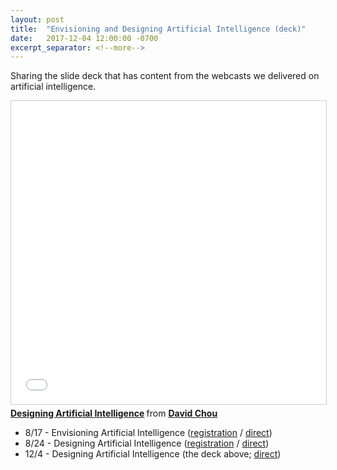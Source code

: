 ```yaml
---
layout: post
title:  "Envisioning and Designing Artificial Intelligence (deck)"
date:   2017-12-04 12:00:00 -0700
excerpt_separator: <!--more-->
---
```


Sharing the slide deck that has content from the webcasts we delivered on artificial intelligence.

<iframe src="//www.slideshare.net/slideshow/embed_code/key/vW6VQGIzfutue1" width="595" height="485" frameborder="0" marginwidth="0" marginheight="0" scrolling="no" style="border:1px solid #CCC; border-width:1px; margin-bottom:5px; max-width: 100%;" allowfullscreen> </iframe> <div style="margin-bottom:5px"> <strong> <a href="//www.slideshare.net/davidcchou/designing-artificial-intelligence" title="Designing Artificial Intelligence" target="_blank">Designing Artificial Intelligence</a> </strong> from <strong><a href="https://www.slideshare.net/davidcchou" target="_blank">David Chou</a></strong> </div>
<!--more-->

- 8/17 - Envisioning Artificial Intelligence ([registration](https://info.microsoft.com/en-us-landing-ondemand-artificialintelligence.html) / [direct](https://event.on24.com/wcc/r/1476052/FBCCC9DF6D0FA8A67D8ED15AFB7CCFE0))
- 8/24 - Designing Artificial Intelligence ([registration](https://info.microsoft.com/en-us-landing-ondemand-artificialintelligence2.html) / [direct](https://wcc.on24.com/webcast/previewlobby?e=1476054&k=F1D2269C037ABCA57F3C57DCECFB24D4))
- 12/4 - Designing Artificial Intelligence (the deck above; [direct](https://event.on24.com/wcc/r/1535889/82944AFC53356E0C802B1DA765633C63))
